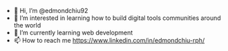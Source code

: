 - 👋 Hi, I’m @edmondchiu92
- 👀 I’m interested in learning how to build digital tools communities around the world
- 🌱 I’m currently learning web development
- 📫 How to reach me https://www.linkedin.com/in/edmondchiu-rph/

<!---
edmondchiu92/edmondchiu92 is a ✨ special ✨ repository because its `README.md` (this file) appears on your GitHub profile.
You can click the Preview link to take a look at your changes.
--->
